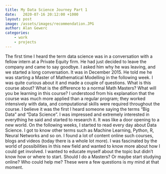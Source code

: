 ```yaml
---
title: My Data Science Journey Part 1
date:   2020-07-16 20:12:00 +1000
layout: post
image: /assets/images/recommendation.JPG
author: Alan Gewerc
categories:
    - work
    - projects
---
```


The first time I heard the term data science was in a conversation with a fellow intern at a Private Equity firm. He had just decided to leave the company and came to say goodbye. I asked him why he was leaving, and we started a long conversation. It was in December 2015. He told me he was starting a Master of Mathematical Modelling in the following week.  I was quite curious about it and made a couple of questions.  What is this course about? What is the difference to a normal Math Masters? What will you be learning in this course? 
I understood from his explanation that the course was much more applied than a regular program; they worked intensively with data, and computational skills were required throughout the course. I believe it was the first I heard someone saying the terms “Big Data” and “Data Science”. I was impressed and extremely interested in everything he said and started to research it.  It was like a door opening to a new world. 
On the following weeks, I started to read every day about Data Science. I got to know other terms such as Machine Learning, Python, R, Neural Networks and so on. I found a lot of content online such courses, blogs and videos (today there is a whole lot more). I was fascinated by the world of possibilities in this new field and wanted to know more about how I could get involved. I wanted to educate myself about the topic but didn’t know how or where to start. Should I do a Masters?  Or maybe start studying online? Who could help me? These were a few questions is my mind at that moment. 


